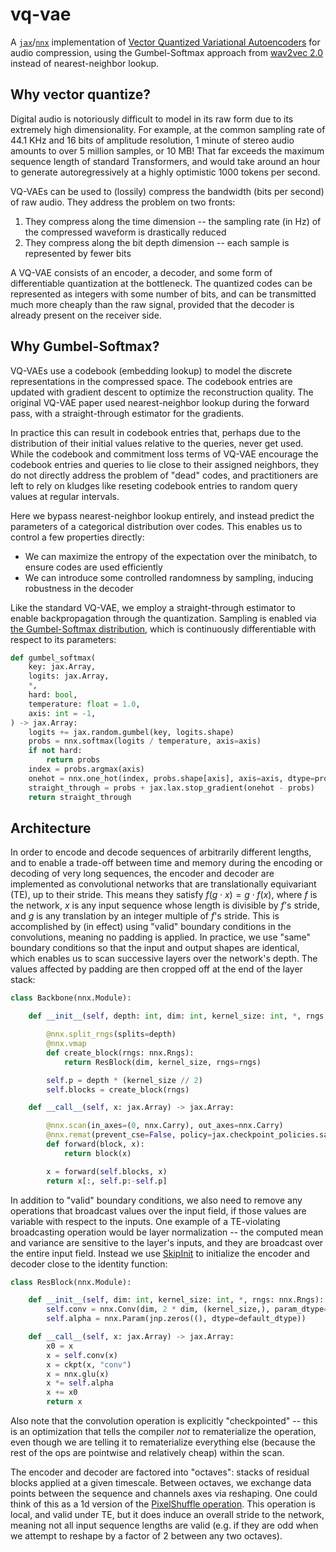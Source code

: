 # vq-vae
A [`jax`](https://jax.readthedocs.io/en/latest)/[`nnx`](https://flax.readthedocs.io/en/latest/why.html) implementation of 
[Vector Quantized Variational Autoencoders](https://arxiv.org/abs/1711.00937) for audio compression, using the 
Gumbel-Softmax approach from [wav2vec 2.0](https://arxiv.org/abs/2006.11477) instead of nearest-neighbor lookup. 

## Why vector quantize?
Digital audio is notoriously difficult to model in its raw form due to its extremely high dimensionality. For example, 
at the common sampling rate of 44.1 KHz and 16 bits of amplitude resolution, 1 minute of stereo audio amounts to over 5 million 
samples, or 10 MB! That far exceeds the maximum sequence length of standard Transformers, and would take around an hour to generate 
autoregressively at a highly optimistic 1000 tokens per second. 

VQ-VAEs can be used to (lossily) compress the bandwidth (bits per second) of raw audio. They address the problem on two fronts:
1. They compress along the time dimension -- the sampling rate (in Hz) of the compressed waveform is drastically reduced
2. They compress along the bit depth dimension -- each sample is represented by fewer bits

A VQ-VAE consists of an encoder, a decoder, and some form of differentiable quantization at the bottleneck. The quantized codes
can be represented as integers with some number of bits, and can be transmitted much more cheaply than the raw signal, provided 
that the decoder is already present on the receiver side. 

## Why Gumbel-Softmax?
VQ-VAEs use a codebook (embedding lookup) to model the discrete representations in the compressed space. The codebook entries
are updated with gradient descent to optimize the reconstruction quality. The original VQ-VAE paper used nearest-neighbor lookup 
during the forward pass, with a straight-through estimator for the gradients. 

In practice this can result in codebook entries that, perhaps due to the distribution of their initial values relative to the 
queries, never get used. While the codebook and commitment loss terms of VQ-VAE encourage the codebook entries and queries to 
lie close to their assigned neighbors, they do not directly address the problem of "dead" codes, and practitioners are left to 
rely on kludges like reseting codebook entries to random query values at regular intervals. 

Here we bypass nearest-neighbor lookup entirely, and instead predict the parameters of a categorical distribution over codes. 
This enables us to control a few properties directly:
* We can maximize the entropy of the expectation over the minibatch, to ensure codes are used efficiently
* We can introduce some controlled randomness by sampling, inducing robustness in the decoder

Like the standard VQ-VAE, we employ a straight-through estimator to enable backpropagation through the quantization. 
Sampling is enabled via [the Gumbel-Softmax distribution](https://arxiv.org/abs/1611.01144), which is continuously differentiable
with respect to its parameters:
```python
def gumbel_softmax(
    key: jax.Array, 
    logits: jax.Array, 
    *,
    hard: bool,
    temperature: float = 1.0, 
    axis: int = -1,
) -> jax.Array:
    logits += jax.random.gumbel(key, logits.shape)
    probs = nnx.softmax(logits / temperature, axis=axis)
    if not hard:
        return probs
    index = probs.argmax(axis)
    onehot = nnx.one_hot(index, probs.shape[axis], axis=axis, dtype=probs.dtype)
    straight_through = probs + jax.lax.stop_gradient(onehot - probs)
    return straight_through
```

## Architecture
In order to encode and decode sequences of arbitrarily different lengths, and to enable a trade-off between time and memory
during the encoding or decoding of very long sequences, the encoder and decoder are implemented as convolutional networks 
that are translationally equivariant (TE), up to their stride. This means they satisfy $f(g \cdot x) = g \cdot f(x)$, where 
$f$ is the network, $x$ is any input sequence whose length is divisible by $f$'s stride, and $g$ is any translation by an 
integer multiple of $f$'s stride. This is accomplished by (in effect) using "valid" boundary conditions in the convolutions, 
meaning no padding is applied. In practice, we use "same" boundary conditions so that the input and output shapes are identical, 
which enables us to scan successive layers over the network's depth. The values affected by padding are then cropped off at 
the end of the layer stack:
```python
class Backbone(nnx.Module):

    def __init__(self, depth: int, dim: int, kernel_size: int, *, rngs: nnx.Rngs):

        @nnx.split_rngs(splits=depth)
        @nnx.vmap
        def create_block(rngs: nnx.Rngs):
            return ResBlock(dim, kernel_size, rngs=rngs)

        self.p = depth * (kernel_size // 2)
        self.blocks = create_block(rngs)

    def __call__(self, x: jax.Array) -> jax.Array:

        @nnx.scan(in_axes=(0, nnx.Carry), out_axes=nnx.Carry)
        @nnx.remat(prevent_cse=False, policy=jax.checkpoint_policies.save_only_these_names("conv"))
        def forward(block, x):
            return block(x)

        x = forward(self.blocks, x)
        return x[:, self.p:-self.p]
```
In addition to "valid" boundary conditions, we also need to remove any operations that broadcast values over the input 
field, if those values are variable with respect to the inputs. One example of a TE-violating broadcasting operation would 
be layer normalization -- the computed mean and variance are sensitive to the layer's inputs, and they are broadcast over 
the entire input field. Instead we use [SkipInit](https://arxiv.org/abs/2002.10444) to initialize the encoder and decoder
close to the identity function:
```python
class ResBlock(nnx.Module):

    def __init__(self, dim: int, kernel_size: int, *, rngs: nnx.Rngs):
        self.conv = nnx.Conv(dim, 2 * dim, (kernel_size,), param_dtype=default_dtype, rngs=rngs)
        self.alpha = nnx.Param(jnp.zeros((), dtype=default_dtype))

    def __call__(self, x: jax.Array) -> jax.Array:
        x0 = x
        x = self.conv(x)
        x = ckpt(x, "conv")
        x = nnx.glu(x)
        x *= self.alpha
        x += x0
        return x
```
Also note that the convolution operation is explicitly "checkpointed" -- this is an optimization that tells the compiler
*not* to rematerialize the operation, even though we are telling it to rematerialize everything else (because the rest of 
the ops are pointwise and relatively cheap) within the scan. 

The encoder and decoder are factored into "octaves": stacks of residual blocks applied at a given timescale. Between octaves,
we exchange data points between the sequence and channels axes via reshaping. One could think of this as a 1d version of the
[PixelShuffle operation](https://arxiv.org/abs/1609.05158). This operation is local, and valid under TE, but it does induce
an overall stride to the network, meaning not all input sequence lengths are valid (e.g. if they are odd when we attempt to 
reshape by a factor of 2 between any two octaves). 
